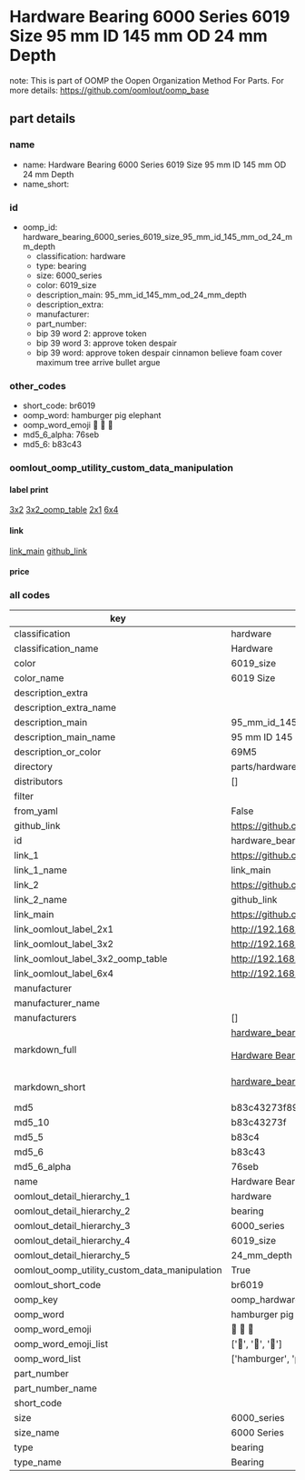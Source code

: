 # Hardware Bearing 6000 Series 6019 Size 95 mm ID 145 mm OD 24 mm Depth  

note: This is part of OOMP the Oopen Organization Method For Parts. For more details: https://github.com/oomlout/oomp_base

##  part details





### name
* name: Hardware Bearing 6000 Series 6019 Size 95 mm ID 145 mm OD 24 mm Depth
* name_short: 
### id
* oomp_id: hardware_bearing_6000_series_6019_size_95_mm_id_145_mm_od_24_mm_depth
  * classification: hardware
  * type: bearing
  * size: 6000_series
  * color: 6019_size
  * description_main: 95_mm_id_145_mm_od_24_mm_depth
  * description_extra: 
  * manufacturer: 
  * part_number: 
  * bip 39 word 2: approve token
  * bip 39 word 3: approve token despair
  * bip 39 word: approve token despair cinnamon believe foam cover maximum tree arrive bullet argue

### other_codes
* short_code: br6019
* oomp_word: hamburger pig elephant
* oomp_word_emoji :hamburger: :pig: :elephant:
* md5_6_alpha: 76seb
* md5_6: b83c43






### oomlout_oomp_utility_custom_data_manipulation
#### label print
[3x2](http://192.168.1.245:1112/?label=oomp%2076seb)
[3x2_oomp_table](http://192.168.1.107:1112/?label=oomp%2076seb)
[2x1](http://192.168.1.242:1112/?label=oomp%2076seb)
[6x4](http://192.168.1.55:1112/?label=oomp%2076seb)    

#### link

[link_main](https://github.com/oomlout/oomlout_oomp_current_version_messy/tree/main/parts/hardware_bearing_6000_series_6019_size_95_mm_id_145_mm_od_24_mm_depth) [github_link](https://github.com/oomlout/oomlout_oomp_part_src/tree/main/parts/hardware_bearing_6000_series_6019_size_95_mm_id_145_mm_od_24_mm_depth)                             

#### price







### all codes 
| key | value |  
| --- | --- |  
| classification | hardware |  
| classification_name | Hardware |  
| color | 6019_size |  
| color_name | 6019 Size |  
| description_extra |  |  
| description_extra_name |  |  
| description_main | 95_mm_id_145_mm_od_24_mm_depth |  
| description_main_name | 95 mm ID 145 mm OD 24 mm Depth |  
| description_or_color | 69M5 |  
| directory | parts/hardware_bearing_6000_series_6019_size_95_mm_id_145_mm_od_24_mm_depth |  
| distributors | [] |  
| filter |  |  
| from_yaml | False |  
| github_link | https://github.com/oomlout/oomlout_oomp_part_src/tree/main/parts/hardware_bearing_6000_series_6019_size_95_mm_id_145_mm_od_24_mm_depth |  
| id | hardware_bearing_6000_series_6019_size_95_mm_id_145_mm_od_24_mm_depth |  
| link_1 | https://github.com/oomlout/oomlout_oomp_current_version_messy/tree/main/parts/hardware_bearing_6000_series_6019_size_95_mm_id_145_mm_od_24_mm_depth |  
| link_1_name | link_main |  
| link_2 | https://github.com/oomlout/oomlout_oomp_part_src/tree/main/parts/hardware_bearing_6000_series_6019_size_95_mm_id_145_mm_od_24_mm_depth |  
| link_2_name | github_link |  
| link_main | https://github.com/oomlout/oomlout_oomp_current_version_messy/tree/main/parts/hardware_bearing_6000_series_6019_size_95_mm_id_145_mm_od_24_mm_depth |  
| link_oomlout_label_2x1 | http://192.168.1.242:1112/?label=oomp%2076seb |  
| link_oomlout_label_3x2 | http://192.168.1.245:1112/?label=oomp%2076seb |  
| link_oomlout_label_3x2_oomp_table | http://192.168.1.107:1112/?label=oomp%2076seb |  
| link_oomlout_label_6x4 | http://192.168.1.55:1112/?label=oomp%2076seb |  
| manufacturer |  |  
| manufacturer_name |  |  
| manufacturers | [] |  
| markdown_full | [hardware_bearing_6000_series_6019_size_95_mm_id_145_mm_od_24_mm_depth](https://github.com/oomlout/oomlout_oomp_current_version_messy/tree/main/parts/hardware_bearing_6000_series_6019_size_95_mm_id_145_mm_od_24_mm_depth)<br>[](https://github.com/oomlout/oomlout_oomp_current_version_messy/tree/main/parts/hardware_bearing_6000_series_6019_size_95_mm_id_145_mm_od_24_mm_depth)<br>[Hardware Bearing 6000 Series 6019 Size 95 Mm Id 145 Mm Od 24 Mm Depth](https://github.com/oomlout/oomlout_oomp_current_version_messy/tree/main/parts/hardware_bearing_6000_series_6019_size_95_mm_id_145_mm_od_24_mm_depth)<br><br> |  
| markdown_short | [hardware_bearing_6000_series_6019_size_95_mm_id_145_mm_od_24_mm_depth](https://github.com/oomlout/oomlout_oomp_current_version_messy/tree/main/parts/hardware_bearing_6000_series_6019_size_95_mm_id_145_mm_od_24_mm_depth)<br><br> |  
| md5 | b83c43273f896631680a52907838f856 |  
| md5_10 | b83c43273f |  
| md5_5 | b83c4 |  
| md5_6 | b83c43 |  
| md5_6_alpha | 76seb |  
| name | Hardware Bearing 6000 Series 6019 Size 95 mm ID 145 mm OD 24 mm Depth |  
| oomlout_detail_hierarchy_1 | hardware |  
| oomlout_detail_hierarchy_2 | bearing |  
| oomlout_detail_hierarchy_3 | 6000_series |  
| oomlout_detail_hierarchy_4 | 6019_size |  
| oomlout_detail_hierarchy_5 | 24_mm_depth |  
| oomlout_oomp_utility_custom_data_manipulation | True |  
| oomlout_short_code | br6019 |  
| oomp_key | oomp_hardware_bearing_6000_series_6019_size_95_mm_id_145_mm_od_24_mm_depth |  
| oomp_word | hamburger pig elephant |  
| oomp_word_emoji | :hamburger: :pig: :elephant: |  
| oomp_word_emoji_list | [':hamburger:', ':pig:', ':elephant:'] |  
| oomp_word_list | ['hamburger', 'pig', 'elephant'] |  
| part_number |  |  
| part_number_name |  |  
| short_code |  |  
| size | 6000_series |  
| size_name | 6000 Series |  
| type | bearing |  
| type_name | Bearing |  
